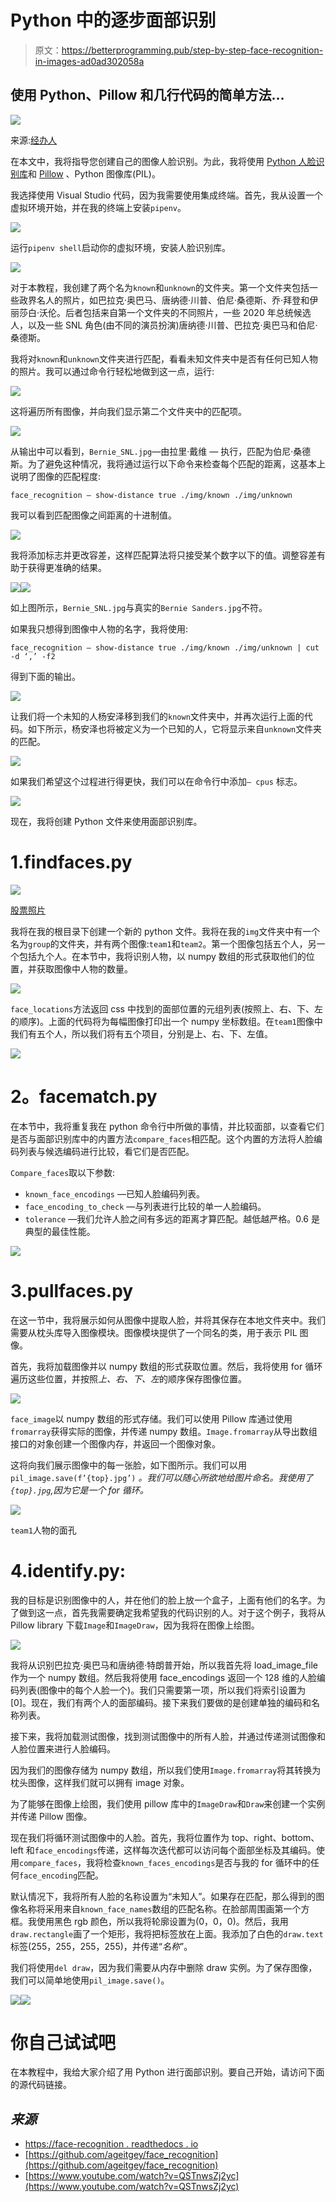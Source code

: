 # Python 中的逐步面部识别

> 原文：<https://betterprogramming.pub/step-by-step-face-recognition-in-images-ad0ad302058a>

## 使用 Python、Pillow 和几行代码的简单方法…

![](img/618cbcc5f8c897b4f31bf5396f1497e6.png)

来源:[经办人](https://archive.attn.com/stories/5803/obama-speculates-bernie-sanders-donald-trump)

在本文中，我将指导您创建自己的图像人脸识别。为此，我将使用 [Python 人脸识别库](https://pypi.org/project/face_recognition/)和 [Pillow](https://pillow.readthedocs.io/en/stable/) 、Python 图像库(PIL)。

我选择使用 Visual Studio 代码，因为我需要使用集成终端。首先，我从设置一个虚拟环境开始，并在我的终端上安装`pipenv`。

![](img/032e32e452838ca418a5d164e48f7616.png)

运行`pipenv shell`启动你的虚拟环境，安装人脸识别库。

![](img/c013b68810c438c8f6930cdb289b5267.png)

对于本教程，我创建了两个名为`known`和`unknown`的文件夹。第一个文件夹包括一些政界名人的照片，如巴拉克·奥巴马、唐纳德·川普、伯尼·桑德斯、乔·拜登和伊丽莎白·沃伦。后者包括来自第一个文件夹的不同照片，一些 2020 年总统候选人，以及一些 SNL 角色(由不同的演员扮演)唐纳德·川普、巴拉克·奥巴马和伯尼·桑德斯。

我将对`known`和`unknown`文件夹进行匹配，看看未知文件夹中是否有任何已知人物的照片。我可以通过命令行轻松地做到这一点，运行:

![](img/ff99c3f5f0a688a33e342e244fdfeaf2.png)

这将遍历所有图像，并向我们显示第二个文件夹中的匹配项。

![](img/ddea70503c3ebf0cba4965cab29fadca.png)

从输出中可以看到，`Bernie_SNL.jpg`—由拉里·戴维 *—* 执行，匹配为伯尼·桑德斯。为了避免这种情况，我将通过运行以下命令来检查每个匹配的距离，这基本上说明了图像的匹配程度:

`face_recognition — show-distance true ./img/known ./img/unknown`

我可以看到匹配图像之间距离的十进制值。

![](img/8bc69172e72938ba65ede8edb363df8c.png)

我将添加标志并更改容差，这样匹配算法将只接受某个数字以下的值。调整容差有助于获得更准确的结果。

![](img/7b1c1d575a6b4ac21beb9b67712b3388.png)![](img/b5754a2bda728f09ba8018d66a69fbbd.png)

如上图所示，`Bernie_SNL.jpg`与真实的`Bernie Sanders.jpg`不符。

如果我只想得到图像中人物的名字，我将使用:

`face_recognition — show-distance true ./img/known ./img/unknown | cut -d ‘,’ -f2`

得到下面的输出。

![](img/bafb4e02013f54ac5745a35ad73577e2.png)

让我们将一个未知的人杨安泽移到我们的`known`文件夹中，并再次运行上面的代码。如下所示，杨安泽也将被定义为一个已知的人，它将显示来自`unknown`文件夹的匹配。

![](img/939319bee2e6467b9761d1a38d20baa1.png)

如果我们希望这个过程进行得更快，我们可以在命令行中添加`— cpus` 标志。

![](img/616032e8fd5ad8e4d4bd8f08973cfe73.png)

现在，我将创建 Python 文件来使用面部识别库。

# 1.findfaces.py

![](img/a30b34fb3293870ccd00ecd3eba6c2e3.png)

[股票照片](https://www.dreamstime.com/stock-photos-business-team-image635463)

我将在我的根目录下创建一个新的 python 文件。我将在我的`img`文件夹中有一个名为`group`的文件夹，并有两个图像:`team1`和`team2`。第一个图像包括五个人，另一个包括九个人。在本节中，我将识别人物，以 numpy 数组的形式获取他们的位置，并获取图像中人物的数量。

![](img/72e997de2f38be16f6d761603ba3c087.png)

`face_locations`方法返回 css 中找到的面部位置的元组列表(按照上、右、下、左的顺序)。上面的代码将为每幅图像打印出一个 numpy 坐标数组。在`team1`图像中我们有五个人，所以我们将有五个项目，分别是上、右、下、左值。

![](img/51d44eacaf465d785e1754e3615fc7cf.png)

# **2。facematch.py**

在本节中，我将重复我在 python 命令行中所做的事情，并比较面部，以查看它们是否与面部识别库中的内置方法`compare_faces`相匹配。这个内置的方法将人脸编码列表与候选编码进行比较，看它们是否匹配。

`Compare_faces`取以下参数:

*   `known_face_encodings` —已知人脸编码列表。
*   `face_encoding_to_check` —与列表进行比较的单一人脸编码。
*   `tolerance` —我们允许人脸之间有多远的距离才算匹配。越低越严格。0.6 是典型的最佳性能。

![](img/1ac696b535890e14d0203b0f5a0044f4.png)

# 3.pullfaces.py

在这一节中，我将展示如何从图像中提取人脸，并将其保存在本地文件夹中。我们需要从枕头库导入图像模块。图像模块提供了一个同名的类，用于表示 PIL 图像。

首先，我将加载图像并以 numpy 数组的形式获取位置。然后，我将使用 for 循环遍历这些位置，并按照*上、右、下、左*的顺序保存图像位置。

![](img/5b16e25da558dbeea351e530b9abc721.png)

`face_image`以 numpy 数组的形式存储。我们可以使用 Pillow 库通过使用`fromarray`获得实际的图像，并传递 numpy 数组。`Image.fromarray`从导出数组接口的对象创建一个图像内存，并返回一个图像对象。

这将向我们展示图像中的每一张脸，如下图所示。我们可以用`pil_image.save(f’{top}.jpg’)` *。我们可以随心所欲地给图片命名。我使用了`{top}.jpg`,因为它是一个 for 循环。*

![](img/de4ac1ddfd112757f9407125c88b010c.png)

`team1`人物的面孔

# 4.identify.py:

我的目标是识别图像中的人，并在他们的脸上放一个盒子，上面有他们的名字。为了做到这一点，首先我需要确定我希望我的代码识别的人。对于这个例子，我将从 Pillow library 下载`Image`和`ImageDraw`，因为我将在图像上绘图。

![](img/937cb434a8d0aaee28127c9a636f2edd.png)

我将从识别巴拉克·奥巴马和唐纳德·特朗普开始，所以我首先将 load_image_file 作为一个 numpy 数组。然后我将使用 face_encodings 返回一个 128 维的人脸编码列表(图像中的每个人脸一个)。我们只需要第一项，所以我们将索引设置为[0]。现在，我们有两个人的面部编码。接下来我们要做的是创建单独的编码和名称列表。

接下来，我将加载测试图像，找到测试图像中的所有人脸，并通过传递测试图像和人脸位置来进行人脸编码。

因为我们的图像存储为 numpy 数组，所以我们使用`Image.fromarray`将其转换为枕头图像，这样我们就可以拥有 image 对象。

为了能够在图像上绘图，我们使用 pillow 库中的`ImageDraw`和`Draw`来创建一个实例并传递 Pillow 图像。

现在我们将循环测试图像中的人脸。首先，我将位置作为 top、right、bottom、left 和`face_encodings`传递，这样每次迭代都可以访问每个面部坐标及其编码。使用`compare_faces`，我将检查`known_faces_encodings`是否与我的 for 循环中的任何`face_encoding`匹配。

默认情况下，我将所有人脸的名称设置为“未知人”。如果存在匹配，那么得到的图像名称将采用来自`known_face_names`数组的匹配名称。在脸部周围画第一个方框。我使用黑色 rgb 颜色，所以我将轮廓设置为(0，0，0)。然后，我用`draw.rectangle`画了一个矩形，我将把标签放在上面。我添加了白色的`draw.text`标签(255，255，255，255)，并传递“*名称*”。

我们将使用`del draw`，因为我们需要从内存中删除 draw 实例。为了保存图像，我们可以简单地使用`pil_image.save()`。

![](img/5bdf4dff22d2768feb798ddb65793fb7.png)![](img/ffc4d29e92f72867feccee8ebe31973a.png)

# 你自己试试吧

在本教程中，我给大家介绍了用 Python 进行面部识别。要自己开始，请访问下面的源代码链接。

## *来源*

*   [https://face-recognition . readthedocs . io](https://face-recognition.readthedocs.io/)
*   [https://github.com/ageitgey/face_recognition](https://github.com/ageitgey/face_recognition)
*   [https://www.youtube.com/watch?v=QSTnwsZj2yc](https://www.youtube.com/watch?v=QSTnwsZj2yc)
